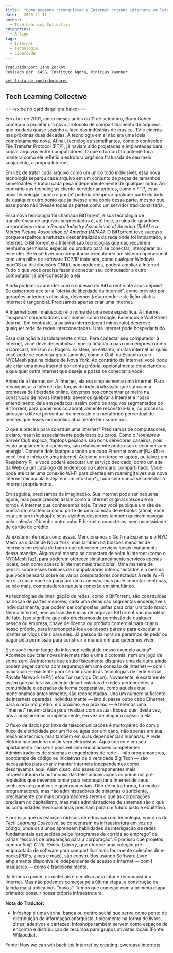 ```yaml
---
title:  "Como podemos reconquistar a Internet criando internets em letra minúscula"
date:   2020-11-11
author:
  - Tech Learning Collective
categories:
  - Artigo
tags:
  - Internet  
  - Tecnologia
  - Liberdade
---
```

```
Traduzido por: Iann Zorkot
Revisado por: C4SS, Instituto Ágora, Vinicius Yaunner
```
[```ver lista de contribuidores```](/about/#contribuidores)

## Tech Learning Collective
===exibe no card daqui pra baixo===

Em abril de 2001, cinco meses antes do 11 de setembro, Bram Cohen começou a projetar um novo protocolo de compartilhamento de arquivos que mudaria quase sozinho a face das indústrias de música, TV e cinema nas próximas duas décadas. A tecnologia em si não era uma ideia completamente nova. Afinal, tecnologias semelhantes, como o conhecido File Transfer Protocol (FTP), já haviam sido projetadas e implantadas para copiar arquivos entre computadores. O que o tornou tão potente foi a maneira como ele refletiu a estrutura orgânica fraturada de seu meio subjacente, a própria Internet.

Em vez de tratar cada arquivo como um único todo indivisível, essa nova tecnologia separou cada arquivo em um conjunto de peças de tamanhos semelhantes e tratou cada peça independentemente de qualquer outra. Ao contrário das tecnologias cliente-servidor anteriores, como o FTP, esta nova tecnologia “ponto a ponto” poderia recuperar qualquer parte do todo de qualquer outro ponto que já tivesse uma cópia dessa parte, mesmo que esse ponto não tivesse todas as partes como um servidor tradicional faria.

Essa nova tecnologia foi chamada BitTorrent, e sua tecnologia de transferência de arquivos segmentados é, até hoje, a ruína de guardiões corporativos como a *Record Industry Association of America (RIAA)* e a *Motion Picture Association of America (MPAA)*. O BitTorrent teve sucesso porque espelhou a natureza descentralizada da rede onde foi implantado, a Internet. O BitTorrent e a Internet são tecnologias que não requerem nenhuma permissão especial ou produto para se conectar, interoperar ou estender. Se você tiver um computador executando um sistema operacional com uma pilha de software TCP/IP instalada, como qualquer Windows, macOS ou distribuições GNU/Linux modernos, poderá ampliar a Internet. Tudo o que você precisa fazer é conectar seu computador a outro computador já pré-conectado a ela.

Ainda podemos aprender com o sucesso do BitTorrent vinte anos depois? Se quisermos aceitar a “oferta de liberdade da Internet”, como previsto por gerações anteriores otimistas, devemos (re)aprender esta lição vital: a Internet é tangencial. Precisamos apenas criar uma internet.

A Internet(com I maiúsculo) é o nome de uma rede específica. A Internet “hospeda” computadores com nomes como Google, Facebook e Wall Street Journal. Em contraste, a palavra internet(com i minúsculo) descreve qualquer rede de redes interconectadas. Uma internet pode hospedar tudo.

Essa distinção é absolutamente crítica. Para conectar seu computador à Internet, você deve desembolsar moeda fiduciária para uma empresa como a Comcast, Verizon ou Rogers. Existem, no entanto, muitas internet às quais você pode se conectar gratuitamente, como o Guifi na Espanha ou o NYCMesh aqui na cidade de Nova York. Ao contrário da Internet, você pode até criar uma nova internet por conta própria, opcionalmente conectando-a a qualquer outra internet que deseje e possa se conectar a você.

Antes de a Internet ser A Internet, ela era simplesmente uma internet. Para reconquistar a Internet das forças da industrialização que sufocam a promessa de liberdade online, devemos nos concentrar primeiro na construção de novas internets: devemos quebrar a Internet e nosso entendimento dela em pedaços, assim como os arquivos segmentados do BitTorrent, para podermos colaborativamente reconstruí-la e, no processo, ameaçar o literal percentual de mercado e o metafórico percentual de mentes que esses monopólios atualmente têm sobre nós.

O que é preciso para construir uma internet? Precisamos de computadores, é claro, mas não especialmente poderosos ou caros. Como o *Homebrew Server Club* explica, “laptops pessoais são bons servidores caseiros, pois estão amplamente disponíveis, são relativamente poderosos e economizam energia”. Conecte dois laptops usando um cabo Ethernet comum(RJ-45) e você terá o início de uma internet. Adicione um terceiro laptop, ou talvez um Raspberry Pi, e você poderá executar um serviço dedicado, como um site da Web ou um catálogo de endereços ou calendário compartilhado. Você pode até criar uma conexão Wi-Fi para clientes em roaming(talvez sua nova internet minúscula esteja em um infoshop*), tudo sem nunca se conectar à Internet propriamente.

Em seguida, precisamos de imaginação. Sua internet pode ser pequena agora, mas pode crescer, assim como a internet original cresceu e se tornou A Internet que conhecemos hoje. Talvez você publique um site de poesia de resistência como parte de uma coleção de e-books (afinal, você está em um infoshop) e seus vizinhos despertos também queiram navegar pela coleção. Obtenha outro cabo Ethernet e conecte-os, sem necessidade de cartão de crédito.

Já existem internets como essas. Mencionamos o Guifi na Espanha e o NYC Mesh na cidade de Nova York, mas também há bolsões menores de internets em escala de bairro que oferecem serviços locais exatamente dessa maneira. Alguns até mesmo se conectam de volta à Internet (como o NYCMesh faz), para poderem oferecer simultaneamente serviços apenas locais, bem como acesso à Internet mais tradicional. Uma maneira de pensar sobre esses bolsões de computadores interconectados é a mesma que você pensaria sobre os vários computadores conectados à rede Wi-Fi em sua casa: você só paga por uma conexão, mas pode conectar centenas, se não mais, computadores naquela conexão em simultâneo.

As tecnologias de interligação de redes, como o BitTorrent, são construídas na noção de partes menores, cada uma delas são segmentos endereçáveis individualmente, que podem ser compostas juntas para criar um todo maior. Nem a Internet, nem as transferências de arquivos BitTorrent são monólitos de fato. Isso significa que não precisamos da permissão de qualquer pessoa ou empresa, chave de licença ou produto comercial para criar o nosso próprio, para interconectá-los aos nossos pares e para executar e manter serviços úteis para eles. Já passou da hora de pararmos de pedir ou pagar pela permissão para construir o mundo em que queremos viver.

E se você morar longe do infoshop radical do nosso exemplo acima? Acontece que criar novas internets não é uma dicotomia, nem um jogo de soma zero. As internets que estão fisicamente distantes uma da outra ainda podem pegar carona com segurança em uma conexão de Internet — com I maiúsculo — existente para se unir usando as tecnologias de rede Virtual Private Network (VPN) e/ou Tor (serviço Onion). Novamente, é exatamente assim que partes fisicamente desarticuladas de redes pertencentes à comunidade e operadas de forma cooperativa, como aquelas que mencionamos anteriormente, são reconectadas. Una um número suficiente de internets operadas individualmente — isto é, passe outro cabo Ethernet para o próximo prédio, e o próximo, e o próximo — e teremos uma “Internet” recém-criada para rivalizar com a atual. Exceto que, desta vez, nós a possuiremos completamente, em vez de alugar o acesso a ela.

O fluxo de dados por links de telecomunicações é muito parecido com o fluxo de eletricidade por um fio ou água por um cano, não apenas em sua mecânica técnica, mas também em suas dependências humanas. A rede elétrica não poderia existir sem eletricistas. Água corrente em seu apartamento não seria possível sem encanadores competentes. Administradores de sistemas e engenheiros de rede — não programadores, bootcamps de código ou iniciativas de diversidade Big Tech — são necessários para criar e manter internets independentes como descrevemos aqui. Além disso, são esses componentes mais infraestruturais da autonomia das telecomunicações os primeiros pré-requisitos que devemos tomar para reconquistar a Internet de seus senhores corporativos e governamentais. Dito de outra forma, há muitos programadores, mas não administradores de sistemas o suficiente, precisamente por mais programadores serem o que as corporações precisam no capitalismo, mas mais administradores de sistemas são o que as comunidades revolucionárias precisam para um futuro justo e equitativo.

É por isso que os esforços radicais de educação em tecnologia, como os do *Tech Learning Collective*, se concentram na infraestrutura em vez do código, onde os alunos aprendem habilidades de interligação de redes fundamentais esquecidas pelos “programas de corrida ao emprego” de várias “escolas de preparação para a corporação”. É por isso que projetos como a *Shift-CTRL Space Library*, que oferece uma coleção pré-empacotada de software para compartilhar mais facilmente coleções de e-books(PDFs, zines e mais), são construídos usando Software Livre amplamente disponível e independente de acesso à Internet — com I maiúsculo — como é tradicionalmente.

Já temos o poder, os materiais e o motivo para lutar e reconquistar a Internet. Mas não podemos começar pela última etapa, a construção de (ainda mais) aplicativos “novos”. Temos que começar com a primeira etapa primeiro: possuir nossa própria infraestrutura.

**Nota do Tradutor:**

* Infoshop é uma vitrina, banca ou centro social que serve como ponto de distribuição de informação anarquista, tipicamente na forma de livros, zines, adesivos e cartazes. Infoshops também servem como espaços de encontro e distribuição de recursos para grupos ativistas locais (Fonte: Wikipedia).

Fonte: [How we can win back the Internet by creating lowercase internets](https://c4ss.org/content/53903)